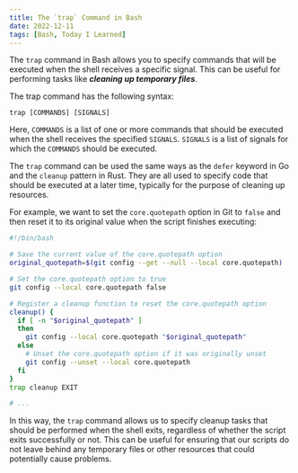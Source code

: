 ```yaml
---
title: The `trap` Command in Bash
date: 2022-12-11
tags: [Bash, Today I Learned]
---
```


The `trap` command in Bash allows you to specify commands that will be executed when the shell receives a specific signal. This can be useful for performing tasks like **_cleaning up temporary files_**.

The trap command has the following syntax:

```plaintext
trap [COMMANDS] [SIGNALS]
```

Here, `COMMANDS` is a list of one or more commands that should be executed when the shell receives the specified `SIGNALS`. `SIGNALS` is a list of signals for which the `COMMANDS` should be executed.

The `trap` command can be used the same ways as the `defer` keyword in Go and the `cleanup` pattern in Rust. They are all used to specify code that should be executed at a later time, typically for the purpose of cleaning up resources.

For example, we want to set the `core.quotepath` option in Git to `false` and then reset it to its original value when the script finishes executing:

```bash
#!/bin/bash

# Save the current value of the core.quotepath option
original_quotepath=$(git config --get --null --local core.quotepath)

# Set the core.quotepath option to true
git config --local core.quotepath false

# Register a cleanup function to reset the core.quotepath option
cleanup() {
  if [ -n "$original_quotepath" ]
  then
    git config --local core.quotepath "$original_quotepath"
  else
    # Unset the core.quotepath option if it was originally unset
    git config --unset --local core.quotepath
  fi
}
trap cleanup EXIT

# ...
```

In this way, the `trap` command allows us to specify cleanup tasks that should be performed when the shell exits, regardless of whether the script exits successfully or not. This can be useful for ensuring that our scripts do not leave behind any temporary files or other resources that could potentially cause problems.
